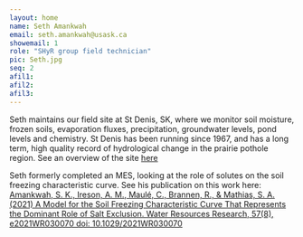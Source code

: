 ```yaml
---
layout: home
name: Seth Amankwah
email: seth.amankwah@usask.ca
showemail: 1    
role: "SHyR group field technician"
pic: Seth.jpg
seq: 2
afil1:
afil2:
afil3:
---
```

Seth maintains our field site at St Denis, SK, where we monitor soil moisture, frozen soils, evaporation fluxes, precipitation, groundwater levels, pond levels and chemistry. St Denis has been running since 1967, and has a long term, high quality record of hydrological change in the prairie pothole region. See an overview of the site [here](https://youtu.be/1sfTyNj4ZJM)

Seth formerly completed an MES, looking at the role of solutes on the soil freezing characteristic curve. See his publication on this work here: [Amankwah, S. K., Ireson, A. M., Maulé, C., Brannen, R., & Mathias, S. A. (2021) A Model for the Soil Freezing Characteristic Curve That Represents the Dominant Role of Salt Exclusion. Water Resources Research, 57(8), e2021WR030070 doi: 10.1029/2021WR030070](https://doi.org/10.1029/2021WR030070)
